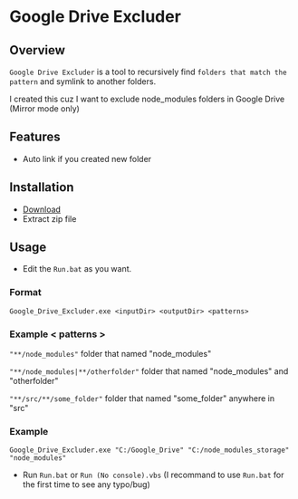 # Google Drive Excluder

## Overview

`Google Drive Excluder` is a tool to recursively find `folders that match the pattern` and symlink to another folders.

I created this cuz I want to exclude node_modules folders in Google Drive (Mirror mode only)

## Features

-    Auto link if you created new folder

## Installation

-    [Download](https://github.com/AzPepoze/Google_Drive_Excluder/releases)
-    Extract zip file

## Usage

-    Edit the `Run.bat` as you want.

### Format

```
Google_Drive_Excluder.exe <inputDir> <outputDir> <patterns>
```

### Example < patterns >

`"**/node_modules"` folder that named "node_modules"

`"**/node_modules|**/otherfolder"` folder that named "node_modules" and "otherfolder"

`"**/src/**/some_folder"` folder that named "some_folder" anywhere in "src"

### Example

```
Google_Drive_Excluder.exe "C:/Google_Drive" "C:/node_modules_storage" "node_modules"
```

-    Run `Run.bat` or `Run (No console).vbs` (I recommand to use `Run.bat` for the first time to see any typo/bug)
